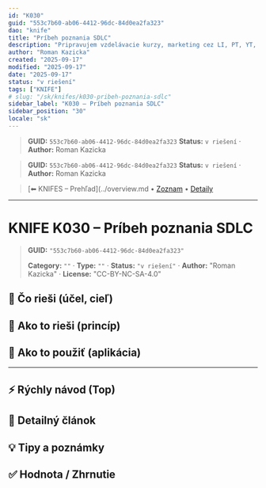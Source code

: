 ```yaml
---
id: "K030"
guid: "553c7b60-ab06-4412-96dc-84d0ea2fa323"
dao: "knife"
title: "Príbeh poznania SDLC"
description: "Pripravujem vzdelávacie kurzy, marketing cez LI, PT, YT, keby som priebezne zverejnoval svoju cestu, mal by som co pisať a bolo by to v kontexte KM, SDLC"
author: "Roman Kazicka"
created: "2025-09-17"
modified: "2025-09-17"
date: "2025-09-17"
status: "v riešení"
tags: ["KNIFE"]
# slug: "/sk/knifes/k030-pribeh-poznania-sdlc"
sidebar_label: "K030 – Príbeh poznania SDLC"
sidebar_position: "30"
locale: "sk"
---
```

<!-- fm-visible: start -->
> **GUID:** `553c7b60-ab06-4412-96dc-84d0ea2fa323`
> **Status:** `v riešení` · **Author:** Roman Kazicka
<!-- fm-visible: end -->
<!-- body:start -->

<!-- fm-visible: start -->
> **GUID:** `553c7b60-ab06-4412-96dc-84d0ea2fa323`
> **Status:** `v riešení` · **Author:** Roman Kazicka
<!-- fm-visible: end -->
<!-- body:start -->

<!-- nav:knifes -->
> [⬅ KNIFES – Prehľad](../overview.md • [Zoznam](../KNIFE_Overview_List.md) • [Detaily](../KNIFE_Overview_Details.md)
---
# KNIFE K030 – Príbeh poznania SDLC
<!-- fm-visible: start -->

> **GUID:** `"553c7b60-ab06-4412-96dc-84d0ea2fa323"`
>   
> **Category:** `""` · **Type:** `""` · **Status:** `"v riešení"` · **Author:** "Roman Kazicka" · **License:** "CC-BY-NC-SA-4.0"
<!-- fm-visible: end -->


## 🎯 Čo rieši (účel, cieľ)

## 🧩 Ako to rieši (princíp)

## 🧪 Ako to použiť (aplikácia)

---

## ⚡ Rýchly návod (Top)

## 📜 Detailný článok

## 💡 Tipy a poznámky

## ✅ Hodnota / Zhrnutie
